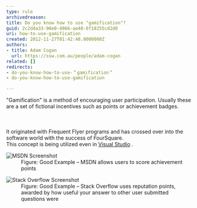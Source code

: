 ```yaml
---
type: rule
archivedreason: 
title: Do you know how to use "gamification"?
guid: 2c2d4a33-90e0-4966-ae48-6f18255cd2d0
uri: how-to-use-gamification
created: 2012-11-27T01:42:48.0000000Z
authors:
- title: Adam Cogan
  url: https://ssw.com.au/people/adam-cogan
related: []
redirects:
- do-you-know-how-to-use-＂gamification＂
- do-you-know-how-to-use-gamification

---
```



<div dir="ltr" style="text-align&#58;left;">&quot;Gamification&quot; is a method of encouraging user participation. Usually these are a set of fictional incentives such as points or achievement badges.</div>
<br><excerpt class='endintro'></excerpt><br>
​<div>It originated with Frequent Flyer programs and has crossed over into the software world with the success of FourSquare.</div>
<div>This concept is being utilized even in <a href="http&#58;//channel9.msdn.com/achievements/visualstudio">Visual Studio</a> <img title="You are now leaving SSW" src="http&#58;//www.ssw.com.au/ssw/images/external.gif" alt="" />.</div>
<dl class="goodImage"><dt><img alt="MSDN Screenshot" src="http&#58;//www.ssw.com.au/ssw/Standards/Rules/Images/msdn-statistics.jpg" /></dt>
<dd>Figure&#58; Good Example – MSDN allows users to score achievement points</dd></dl>
<dl class="goodImage"><dt><img alt="Stack Overflow Screenshot" src="http&#58;//www.ssw.com.au/ssw/Standards/Rules/Images/stack-overflow-points.jpg" /></dt>
<dd>Figure&#58; Good Example – Stack Overflow uses reputation points, awarded by how useful your answer to other user submitted questions were</dd></dl>



